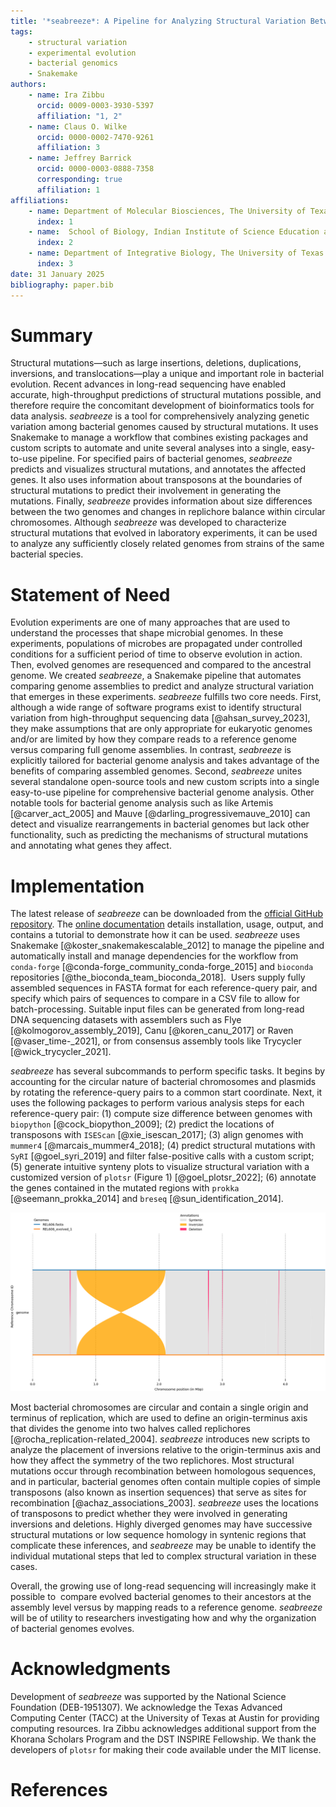 ```yaml
---
title: '*seabreeze*: A Pipeline for Analyzing Structural Variation Between Bacterial Genome Assemblies'
tags:
	- structural variation
	- experimental evolution
	- bacterial genomics
	- Snakemake
authors:
	- name: Ira Zibbu
	  orcid: 0009-0003-3930-5397
	  affiliation: "1, 2"
	- name: Claus O. Wilke
	  orcid: 0000-0002-7470-9261
	  affiliation: 3
	- name: Jeffrey Barrick
	  orcid: 0000-0003-0888-7358
	  corresponding: true
	  affiliation: 1
affiliations:
	- name: Department of Molecular Biosciences, The University of Texas at Austin
	  index: 1
	- name:  School of Biology, Indian Institute of Science Education and Research, Thiruvananthapuram
	  index: 2
	- name: Department of Integrative Biology, The University of Texas at Austin
	  index: 3
date: 31 January 2025
bibliography: paper.bib
---
```


# Summary

Structural mutations—such as large insertions, deletions, duplications, inversions, and translocations—play a unique and important role in bacterial evolution. Recent advances in long-read sequencing have enabled accurate, high-throughput predictions of structural mutations possible, and therefore require the concomitant development of bioinformatics tools for data analysis. *seabreeze* is a tool for comprehensively analyzing genetic variation among bacterial genomes caused by structural mutations. It uses Snakemake to manage a workflow that combines existing packages and custom scripts to automate and unite several analyses into a single, easy-to-use pipeline. For specified pairs of bacterial genomes, *seabreeze* predicts and visualizes structural mutations, and annotates the affected genes. It also uses information about transposons at the boundaries of structural mutations to predict their involvement in generating the mutations. Finally, *seabreeze* provides information about size differences between the two genomes and changes in replichore balance within circular chromosomes. Although *seabreeze* was developed to characterize structural mutations that evolved in laboratory experiments, it can be used to analyze any sufficiently closely related genomes from strains of the same bacterial species.

# Statement of Need

Evolution experiments are one of many approaches that are used to understand the processes that shape microbial genomes. In these experiments, populations of microbes are propagated under controlled conditions for a sufficient period of time to observe evolution in action. Then, evolved genomes are resequenced and compared to the ancestral genome. We created *seabreeze*, a Snakemake pipeline that automates comparing genome assemblies to predict and analyze structural variation that emerges in these experiments. *seabreeze* fulfills two core needs. First, although a wide range of software programs exist to identify structural variation from high-throughput sequencing data [@ahsan_survey_2023], they make assumptions that are only appropriate for eukaryotic genomes and/or are limited by how they compare reads to a reference genome versus comparing full genome assemblies. In contrast, *seabreeze* is explicitly tailored for bacterial genome analysis and takes advantage of the benefits of comparing assembled genomes. Second, *seabreeze* unites several standalone open-source tools and new custom scripts into a single easy-to-use pipeline for comprehensive bacterial genome analysis. Other notable tools for bacterial genome analysis such as like Artemis [@carver_act_2005] and Mauve [@darling_progressivemauve_2010] can detect and visualize rearrangements in bacterial genomes but lack other functionality, such as predicting the mechanisms of structural mutations and annotating what genes they affect.

# Implementation

The latest release of *seabreeze* can be downloaded from the [official GitHub repository](https://github.com/barricklab/seabreeze). The [online documentation](https://barricklab.github.io/seabreeze/) details installation, usage, output, and contains a tutorial to demonstrate how it can be used. *seabreeze* uses Snakemake [@koster_snakemakescalable_2012] to manage the pipeline and automatically install and manage dependencies for the workflow from `conda-forge` [@conda-forge_community_conda-forge_2015] and `bioconda` repositories [@the_bioconda_team_bioconda_2018].  Users supply fully assembled sequences in FASTA format for each reference-query pair, and specify which pairs of sequences to compare in a CSV file to allow for batch-processing. Suitable input files can be generated from long-read DNA sequencing datasets with assemblers such as Flye [@kolmogorov_assembly_2019], Canu [@koren_canu_2017] or Raven [@vaser_time-_2021], or from consensus assembly tools like Trycycler [@wick_trycycler_2021]. 

*seabreeze* has several subcommands to perform specific tasks. It begins by accounting for the circular nature of bacterial chromosomes and plasmids by rotating the reference-query pairs to a common start coordinate. Next, it uses the following packages to perform various analysis steps for each reference-query pair: (1) compute size difference between genomes with `biopython` [@cock_biopython_2009]; (2) predict the locations of transposons with `ISEScan` [@xie_isescan_2017]; (3) align genomes with `mummer4` [@marcais_mummer4_2018]; (4) predict structural mutations with `SyRI` [@goel_syri_2019] and filter false-positive calls with a custom script; (5) generate intuitive synteny plots to visualize structural variation with a customized version of `plotsr` (Figure 1) [@goel_plotsr_2022]; (6) annotate the genes contained in the mutated regions with `prokka` [@seemann_prokka_2014] and `breseq` [@sun_identification_2014]. 

![Synteny plot generated by seabreeze. This plot compares an ancestor genome (top, in blue) to its simulated evolved genome (bottom, in orange). Grey regions are syntenic (i.e., gene presence and order is preserved between both genomes). A single large inversion (orange ribbon) and several deletions (red ribbons) are visible.\label{fig1}](REL606_evolved_1.png)

Most bacterial chromosomes are circular and contain a single origin and terminus of replication, which are used to define an origin-terminus axis that divides the genome into two halves called replichores [@rocha_replication-related_2004]. *seabreeze* introduces new scripts to analyze the placement of inversions relative to the origin-terminus axis and how they affect the symmetry of the two replichores. Most structural mutations occur through recombination between homologous sequences, and in particular, bacterial genomes often contain multiple copies of simple transposons (also known as insertion sequences) that serve as sites for recombination [@achaz_associations_2003]. *seabreeze* uses the locations of transposons to predict whether they were involved in generating inversions and deletions. Highly diverged genomes may have successive structural mutations or low sequence homology in syntenic regions that complicate these inferences, and *seabreeze* may be unable to identify the individual mutational steps that led to complex structural variation in these cases.

Overall, the growing use of long-read sequencing will increasingly make it possible to  compare evolved bacterial genomes to their ancestors at the assembly level versus by mapping reads to a reference genome. *seabreeze* will be of utility to researchers investigating how and why the organization of bacterial genomes evolves.


# Acknowledgments 

Development of *seabreeze* was supported by the National Science Foundation (DEB-1951307). We acknowledge the Texas Advanced Computing Center (TACC) at the University of Texas at Austin for providing computing resources. Ira Zibbu acknowledges additional support from the Khorana Scholars Program and the DST INSPIRE Fellowship. We thank the developers of `plotsr` for making their code available under the MIT license.

# References
